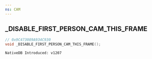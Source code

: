 ```yaml
---
ns: CAM
---
```

## _DISABLE_FIRST_PERSON_CAM_THIS_FRAME

```c
// 0x9C473089A934C930
void _DISABLE_FIRST_PERSON_CAM_THIS_FRAME();
```

```
NativeDB Introduced: v1207
```

